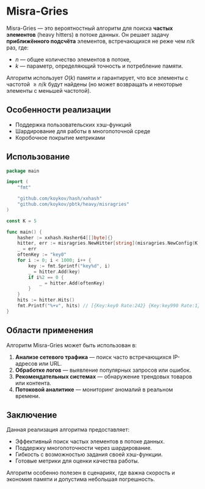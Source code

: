 # Misra-Gries

Misra-Gries — это вероятностный алгоритм для поиска **частых элементов** (heavy hitters) в потоке данных.
Он решает задачу **приближённого подсчёта** элементов, встречающихся не реже чем $n/k$ раз, где:
- $n$ — общее количество элементов в потоке,
- $k$ — параметр, определяющий точность и потребление памяти.

Алгоритм использует $O(k)$ памяти и гарантирует, что все элементы с частотой $\geq n/k$ будут найдены
(но может возвращать и некоторые элементы с меньшей частотой).

## Особенности реализации

* Поддержка пользовательских хэш-функций
* Шардирование для работы в многопоточной среде
* Коробочное покрытие метриками

## Использование

```go
package main

import (
	"fmt"

	"github.com/koykov/hash/xxhash"
	"github.com/koykov/pbtk/heavy/misragries"
)

const K = 5

func main() {
	hasher := xxhash.Hasher64[[]byte]{}
	hitter, err := misragries.NewHitter[string](misragries.NewConfig(K, hasher))
	_ = err
	oftenKey := "key0"
	for i := 0; i < 1000; i++ {
		key := fmt.Sprintf("key%d", i)
		_ = hitter.Add(key)
		if i%2 == 0 {
			_ = hitter.Add(oftenKey)
		}
	}
	hits := hitter.Hits()
	fmt.Printf("%+v", hits) // [{Key:key0 Rate:242} {Key:key990 Rate:1} {Key:key992 Rate:1} {Key:key999 Rate:1} {Key:key996 Rate:1}]
}
```

## Области применения

Алгоритм Misra-Gries может быть использован в:
1. **Анализе сетевого трафика** — поиск часто встречающихся IP-адресов или URL.
2. **Обработке логов** — выявление популярных запросов или ошибок.
3. **Рекомендательных системах** — обнаружение трендовых товаров или контента.
4. **Потоковой аналитике** — мониторинг аномалий в реальном времени.

## Заключение

Данная реализация алгоритма предоставляет:

* Эффективный поиск частых элементов в потоке данных.  
* Поддержку многопоточности через шардирование.  
* Гибкость с возможностью задания своей хэш-функции.  
* Готовые метрики для оценки качества работы.

Алгоритм особенно полезен в сценариях, где важна скорость и экономия памяти и допустима небольшая погрешность.
